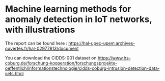 # Machine learning methods for anomaly detection in IoT networks, with illustrations

The report can be found here :
https://hal-upec-upem.archives-ouvertes.fr/hal-02977813/document

You can download the CIDDS-001 dataset on
https://www.hs-coburg.de/forschung-kooperation/forschungsprojekte-oeffentlich/informationstechnologie/cidds-coburg-intrusion-detection-data-sets.html
